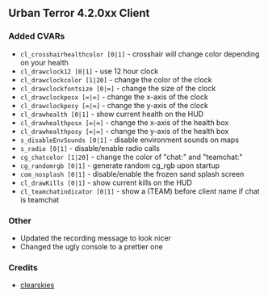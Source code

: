 ## Urban Terror 4.2.0xx Client ##

### Added CVARs ###
+ `cl_crosshairhealthcolor [0|1]` - crosshair will change color depending on your health
+ `cl_drawclock12 [0|1]` - use 12 hour clock
+ `cl_drawclockcolor [1|20]` - change the color of the clock
+ `cl_drawclockfontsize [0|∞]` - change the size of the clock
+ `cl_drawclockposx [∞|∞]` - change the x-axis of the clock
+ `cl_drawclockposy [∞|∞]` - change the y-axis of the clock
+ `cl_drawhealth [0|1]` - show current health on the HUD
+ `cl_drawhealthposx [∞|∞]` - change the x-axis of the health box
+ `cl_drawhealthposy [∞|∞]` - change the y-axis of the health box
+ `s_disableEnvSounds [0|1]` - disable environment sounds on maps
+ `s_radio [0|1]` - disable/enable radio calls
+ `cg_chatcolor [1|20]` - change the color of "chat:" and "teamchat:"
+ `cg_randomrgb [0|1]` - generate random cg_rgb upon startup
+ `com_nosplash [0|1]` - disable/enable the frozen sand splash screen
+ `cl_drawKills [0|1]` - show current kills on the HUD
+ `cl_teamchatindicator [0|1]` - show a (TEAM) before client name if chat is teamchat

### Other ###
+ Updated the recording message to look nicer
+ Changed the ugly console to a prettier one

### Credits ###
+ [clearskies](https://github.com/clearskies)
